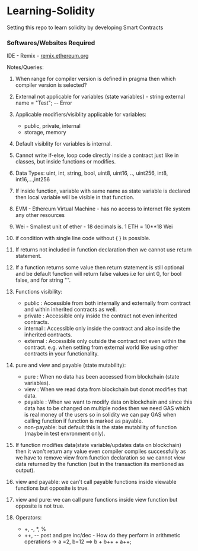 # Learning-Solidity
Setting this repo to learn solidity by developing Smart Contracts

### Softwares/Websites Required
IDE - Remix - [remix.ethereum.org](remix.ethereum.org)

Notes/Queries:
1. When range for compiler version is defined in pragma then which compiler version is selected?
2. External not applicable for variables (state variables) - string external name = "Test"; -- Error
3. Applicable modifiers/visiblity applicable for variables:
    - public, private, internal
    - storage, memory
4. Default visiblity for variables is internal.
5. Cannot write if-else, loop code directly inside a contract just like in classes, but inside functions or modifies.
6. Data Types: uint, int, string, bool, uint8, uint16, .., uint256, int8, int16,...,int256
7. If inside function, variable with same name as state variable is declared then local variable will be visible in that function.
8. EVM - Ethereum Virtual Machine - has no access to internet file system any other resources
9. Wei - Smallest unit of ether - 18 decimals is. 1 ETH = 10**18 Wei

10. if condition with single line code without { } is possible.
11. If returns not included in function declaration then we cannot use return statement.
12. If a function returns some value then return statement is still optional and be default function will return false values i.e for uint 0, for bool false, and for string "".
13. Functions visibility:
    - public : Accessible from both internally and externally from contract and within inherited contracts as well.
    - private : Accessible only inside the contract not even inherited contracts.
    - internal : Accessible only inside the contract and also inside the inherited contracts.
    - external : Accessible only outside the contract not even within the contract. e.g. when setting from external world like using other contracts in your functionality.
14. pure and view and payable (state mutability):
    - pure : When no data has been accessed from blockchain (state variables).
    - view : When we read data from blockchain but donot modifies that data.
    - payable : When we want to modify data on blockchain and since this data has to be changed on multiple nodes then we need GAS which is real money of the users so in solidity we can pay GAS when calling function if function is marked as payable.
    - non-payable: but default this is the state mutability of function (maybe in test envronment only).
15. If function modifies data(state variable/updates data on blockchain) then it won't return any value even compiler compiles successfully as we have to remove view from function declaration so we cannot view data returned by the function (but in the transaction its mentioned as output).
16. view and payable: we can't call payable functions inside viewable functions but opposite is true.
17. view and pure: we can call pure functions inside view function but opposite is not true.
18. Operators:
    - +, -, *, %
    - ++, -- post and pre inc/dec - How do they perform in arithmetic operations -> a =2, b=12 ==> b + b++ + a++;


